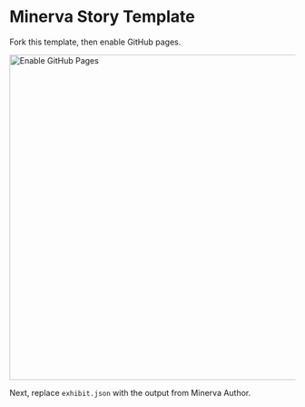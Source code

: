 # Minerva Story Template

Fork this template, then enable GitHub pages.

<img width="573" alt="Enable GitHub Pages" src="https://github.com/thejohnhoffer/minerva-story-template/assets/9781588/62c112cf-4980-482f-9cea-8c07d77626c9">

Next, replace `exhibit.json` with the output from Minerva Author.
